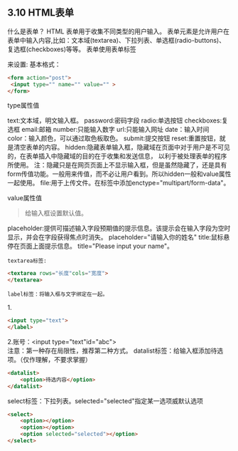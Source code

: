 ## 3.10 HTML表单

什么是表单？
	HTML 表单用于收集不同类型的用户输入。
	表单元素是允许用户在表单中输入内容,比如：文本域(textarea)、下拉列表、单选框(radio-buttons)、复选框(checkboxes)等等。
	表单使用表单标签 <form> 来设置:
	基本格式：

```html
<form action="post">
 <input type="" name="" value="" >
</form>
```

type属性值

  text:文本域，明文输入框。
  password:密码字段
  radio:单选按钮
  checkboxes:复选框
  email:邮箱
  number:只能输入数字
  url:只能输入网址
  date：输入时间
  color：输入颜色，可以通过取色板取色。
  submit:提交按钮
  reset:重置按钮，就是清空表单的内容。
  hidden:隐藏表单输入框，隐藏域在页面中对于用户是不可见的，在表单插入中隐藏域的目的在于收集和发送信息，
 以利于被处理表单的程序所使用。
注：隐藏只是在网页页面上不显示输入框，但是虽然隐藏了，还是具有form传值功能。一般用来传值，而不必让用户看到。所以hidden一般和value属性一起使用。
  file:用于上传文件。在<form>标签中添加enctype="multipart/form-data"。

value属性值

> 给输入框设置默认值。

     
  placeholder:提供可描述输入字段预期值的提示信息。该提示会在输入字段为空时显示，并会在字段获得焦点时消失。
  placeholder="请输入你的姓名"
  title:鼠标悬停在页面上面提示信息。
  title="Please input your name"。

	textarea标签:
```html
<textarea rows="长度"cols="宽度">
</textarea>
```

	label标签：将输入框与文字绑定在一起。
 1.<label>
```html
<input type="text">
</label>
```
 2.<label for="abc">账号：<input type="text"id="abc"></label><br>
注意：第一种存在局限性，推荐第二种方式。
	datalist标签：给输入框添加待选项。（仅作理解，不要求掌握）

```html
<datalist>
 	<option>待选内容</option>
</datalist>
```
select标签：下拉列表。selected="selected"指定某一选项威默认选项

```html
<select>
 	<option></option>
 	<option></option>
 	<option selected="selected"></option>
</select>
```